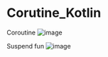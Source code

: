 # Corutine_Kotlin
Coroutine ![image](https://user-images.githubusercontent.com/110696633/194777488-d0e98d5a-afe4-401c-8c33-e05d8c615fe3.png)

Suspend fun ![image](https://user-images.githubusercontent.com/110696633/194777484-7095a71f-8e3c-41e0-8ef9-f0991ade25ad.png)
